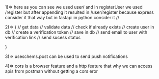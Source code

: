 1)=> here as you can see we used user/ and in registerUser we used /register but after appending it resulted in /user/register because express consider it that way but in fastapi in python consider it //

2)=> {
        // get data
    // validate data
    // check if already exists
    // create user in db
    // create a verification token
    // save in db
    // send email to user with verification link
    // send sucess status

}

3)=> useschems.post can be used to send push notifications

4)=> cors is a browser feature and a http feature that why we can access apis from postman without getting a cors eror
